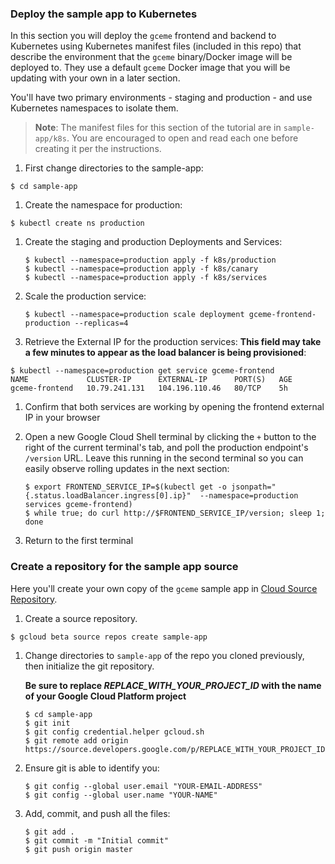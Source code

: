### Deploy the sample app to Kubernetes
In this section you will deploy the `gceme` frontend and backend to Kubernetes using Kubernetes manifest files (included in this repo) that describe the environment that the `gceme` binary/Docker image will be deployed to. They use a default `gceme` Docker image that you will be updating with your own in a later section.

You'll have two primary environments - staging and production - and use Kubernetes namespaces to isolate them.

> **Note**: The manifest files for this section of the tutorial are in `sample-app/k8s`. You are encouraged to open and read each one before creating it per the instructions.

1. First change directories to the sample-app:

  ```shell
  $ cd sample-app
  ```

1. Create the namespace for production:

  ```shell
  $ kubectl create ns production
  ```

1. Create the staging and production Deployments and Services:

    ```shell
    $ kubectl --namespace=production apply -f k8s/production
    $ kubectl --namespace=production apply -f k8s/canary
    $ kubectl --namespace=production apply -f k8s/services
    ```

1. Scale the production service:

    ```shell
    $ kubectl --namespace=production scale deployment gceme-frontend-production --replicas=4
    ```

1. Retrieve the External IP for the production services: **This field may take a few minutes to appear as the load balancer is being provisioned**:

  ```shell
  $ kubectl --namespace=production get service gceme-frontend
  NAME             CLUSTER-IP      EXTERNAL-IP      PORT(S)   AGE
  gceme-frontend   10.79.241.131   104.196.110.46   80/TCP    5h
  ```

1. Confirm that both services are working by opening the frontend external IP in your browser

1. Open a new Google Cloud Shell terminal by clicking the `+` button to the right of the current terminal's tab, and poll the production endpoint's `/version` URL. Leave this running in the second terminal so you can easily observe rolling updates in the next section:

   ```shell
   $ export FRONTEND_SERVICE_IP=$(kubectl get -o jsonpath="{.status.loadBalancer.ingress[0].ip}"  --namespace=production services gceme-frontend)
   $ while true; do curl http://$FRONTEND_SERVICE_IP/version; sleep 1;  done
   ```

1. Return to the first terminal

### Create a repository for the sample app source
Here you'll create your own copy of the `gceme` sample app in [Cloud Source Repository](https://cloud.google.com/source-repositories/docs/).

1. Create a source repository.
  ```shell
  $ gcloud beta source repos create sample-app
  ```

1. Change directories to `sample-app` of the repo you cloned previously, then initialize the git repository.

   **Be sure to replace _REPLACE_WITH_YOUR_PROJECT_ID_ with the name of your Google Cloud Platform project**

    ```shell
    $ cd sample-app
    $ git init
    $ git config credential.helper gcloud.sh
    $ git remote add origin https://source.developers.google.com/p/REPLACE_WITH_YOUR_PROJECT_ID/r/default
    ```

1. Ensure git is able to identify you:

    ```shell
    $ git config --global user.email "YOUR-EMAIL-ADDRESS"
    $ git config --global user.name "YOUR-NAME"
    ```

1. Add, commit, and push all the files:

    ```shell
    $ git add .
    $ git commit -m "Initial commit"
    $ git push origin master
    ```
